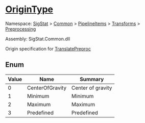 # [OriginType](./OriginType.md)
Namespace: [SigStat]() > [Common](./../../../README.md) > [PipelineItems]() > [Transforms]() > [Preprocessing](./README.md)

Assembly: SigStat.Common.dll


Origin specification for [TranslatePreproc](https://github.com/hargitomi97/sigstat/blob/master/docs/md/SigStat/Common/PipelineItems/Transforms/Preprocessing/TranslatePreproc.md)

##	Enum

| Value | Name | Summary | 
| --- | --- | --- | 
| 0<div style="pointer-events:none; cursor:default; width=200;"></div>| CenterOfGravity| Center of gravity<div style="pointer-events:none; cursor:default; width=200;"></div>| <br>
| 1<div style="pointer-events:none; cursor:default; width=200;"></div>| Minimum| Minimum<div style="pointer-events:none; cursor:default; width=200;"></div>| <br>
| 2<div style="pointer-events:none; cursor:default; width=200;"></div>| Maximum| Maximum<div style="pointer-events:none; cursor:default; width=200;"></div>| <br>
| 3<div style="pointer-events:none; cursor:default; width=200;"></div>| Predefined| Predefined<div style="pointer-events:none; cursor:default; width=200;"></div>| <br>


